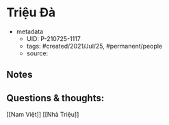 # Triệu Đà

- metadata
	- UID: P-210725-1117
	- tags: #created/2021/Jul/25, #permanent/people 
	- source: 

## Notes


## Questions & thoughts:
[[Nam Việt]]
[[Nhà Triệu]]
